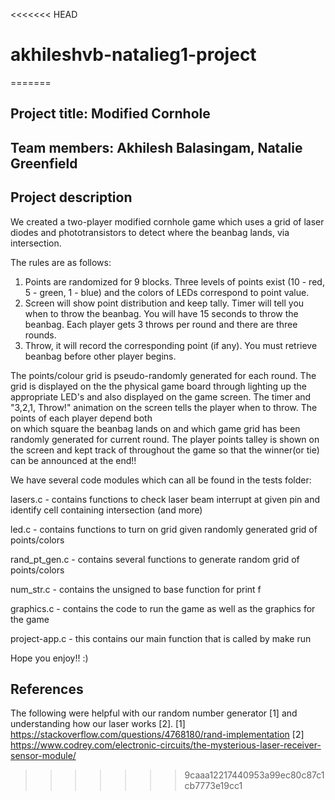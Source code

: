 <<<<<<< HEAD
# akhileshvb-natalieg1-project
=======
## Project title: Modified Cornhole

## Team members: Akhilesh Balasingam, Natalie Greenfield 

## Project description
We created a two-player modified cornhole game which uses a grid of laser diodes
 and phototransistors to detect where the beanbag lands, via intersection.

The rules are as follows:
1. Points are randomized for 9 blocks. Three levels of points exist (10 - red, 
5 - green, 1 - blue) and the colors of LEDs correspond to point value.
2. Screen will show point distribution and keep tally. Timer will tell you when 
to throw the beanbag. You will have 15 seconds to throw the beanbag. Each player
gets 3 throws per round and there are three rounds.
3. Throw, it will record the corresponding point (if any). You must retrieve beanbag
 before other player begins.

The points/colour grid is pseudo-randomly generated for each round. The grid is
displayed on the the physical game board through lighting up the appropriate LED's 
and also displayed on the game screen. The timer and "3,2,1, Throw!" animation on
the screen tells the player when to throw. The points of each player depend both  
on which square the beanbag lands on and which game grid has been randomly generated
for current round. The player points talley is shown on the screen and kept track 
of throughout the game so that the winner(or tie) can be announced at the end!!

We have several code modules which can all be found in the tests folder:

lasers.c - contains functions to check laser beam interrupt at given pin and identify cell containing intersection (and more)

led.c - contains functions to turn on grid given randomly generated grid of points/colors

rand_pt_gen.c - contains several functions to generate random grid of points/colors

num_str.c - contains the unsigned to base function for print f 

graphics.c - contains the code to run the game as well as the graphics for the game

project-app.c - this contains our main function that is called by make run 

Hope you enjoy!! :) 


## References
The following were helpful with our random number generator [1] and understanding how our laser works [2].
[1] https://stackoverflow.com/questions/4768180/rand-implementation
[2] https://www.codrey.com/electronic-circuits/the-mysterious-laser-receiver-sensor-module/

>>>>>>> 9caaa12217440953a99ec80c87c1cb7773e19cc1
